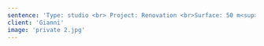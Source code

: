 ```yaml
---
sentence: 'Type: studio <br> Project: Renovation <br>Surface: 50 m<sup>2</sup> <br>'
client: 'Gianni'
image: 'private 2.jpg'
---
```


